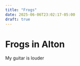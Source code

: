 ```yaml
---
title: "Frogs"
date: 2025-06-06T23:02:17-05:00
draft: true
---
```

# Frogs in Alton
My guitar is louder


